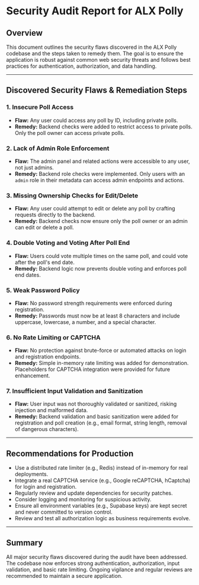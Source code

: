 # Security Audit Report for ALX Polly

## Overview

This document outlines the security flaws discovered in the ALX Polly codebase and the steps taken to remedy them. The goal is to ensure the application is robust against common web security threats and follows best practices for authentication, authorization, and data handling.

---

## Discovered Security Flaws & Remediation Steps

### 1. Insecure Poll Access

- **Flaw:** Any user could access any poll by ID, including private polls.
- **Remedy:** Backend checks were added to restrict access to private polls. Only the poll owner can access private polls.

### 2. Lack of Admin Role Enforcement

- **Flaw:** The admin panel and related actions were accessible to any user, not just admins.
- **Remedy:** Backend role checks were implemented. Only users with an `admin` role in their metadata can access admin endpoints and actions.

### 3. Missing Ownership Checks for Edit/Delete

- **Flaw:** Any user could attempt to edit or delete any poll by crafting requests directly to the backend.
- **Remedy:** Backend checks now ensure only the poll owner or an admin can edit or delete a poll.

### 4. Double Voting and Voting After Poll End

- **Flaw:** Users could vote multiple times on the same poll, and could vote after the poll's end date.
- **Remedy:** Backend logic now prevents double voting and enforces poll end dates.

### 5. Weak Password Policy

- **Flaw:** No password strength requirements were enforced during registration.
- **Remedy:** Passwords must now be at least 8 characters and include uppercase, lowercase, a number, and a special character.

### 6. No Rate Limiting or CAPTCHA

- **Flaw:** No protection against brute-force or automated attacks on login and registration endpoints.
- **Remedy:** Simple in-memory rate limiting was added for demonstration. Placeholders for CAPTCHA integration were provided for future enhancement.

### 7. Insufficient Input Validation and Sanitization

- **Flaw:** User input was not thoroughly validated or sanitized, risking injection and malformed data.
- **Remedy:** Backend validation and basic sanitization were added for registration and poll creation (e.g., email format, string length, removal of dangerous characters).

---

## Recommendations for Production

- Use a distributed rate limiter (e.g., Redis) instead of in-memory for real deployments.
- Integrate a real CAPTCHA service (e.g., Google reCAPTCHA, hCaptcha) for login and registration.
- Regularly review and update dependencies for security patches.
- Consider logging and monitoring for suspicious activity.
- Ensure all environment variables (e.g., Supabase keys) are kept secret and never committed to version control.
- Review and test all authorization logic as business requirements evolve.

---

## Summary

All major security flaws discovered during the audit have been addressed. The codebase now enforces strong authentication, authorization, input validation, and basic rate limiting. Ongoing vigilance and regular reviews are recommended to maintain a secure application.
